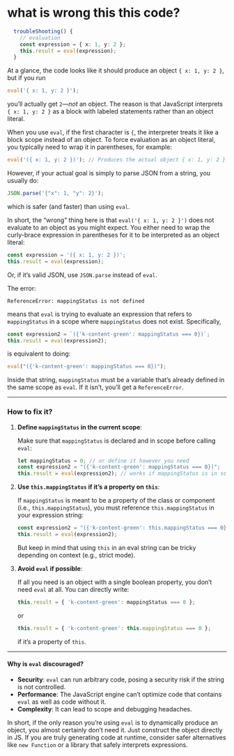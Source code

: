 # what is wrong this this code?
```typescript
  troubleShooting() {
    // evaluation
    const expression = { x: 1, y: 2 };
    this.result = eval(expression);
  }
  ```

At a glance, the code looks like it should produce an object `{ x: 1, y: 2 }`, but if you run

```js
eval('{ x: 1, y: 2 }');
```

you’ll actually get `2`—*not* an object. The reason is that JavaScript interprets `{ x: 1, y: 2 }` as a block with labeled statements rather than an object literal.

When you use `eval`, if the first character is `{`, the interpreter treats it like a block scope instead of an object. To force evaluation as an object literal, you typically need to wrap it in parentheses, for example:

```js
eval('({ x: 1, y: 2 })'); // Produces the actual object { x: 1, y: 2 }
```

However, if your actual goal is simply to parse JSON from a string, you usually do:

```js
JSON.parse('{"x": 1, "y": 2}');
```

which is safer (and faster) than using `eval`. 

In short, the “wrong” thing here is that `eval('{ x: 1, y: 2 }')` does not evaluate to an object as you might expect. You either need to wrap the curly-brace expression in parentheses for it to be interpreted as an object literal:

```js
const expression = '({ x: 1, y: 2 })';
this.result = eval(expression);
```

Or, if it’s valid JSON, use `JSON.parse` instead of `eval`.






The error:

```
ReferenceError: mappingStatus is not defined
```

means that `eval` is trying to evaluate an expression that refers to `mappingStatus` in a scope where `mappingStatus` does not exist. Specifically,

```js
const expression2 = `({'k-content-green': mappingStatus === 0})`;
this.result = eval(expression2);
```

is equivalent to doing:

```js
eval("({'k-content-green': mappingStatus === 0})");
```

Inside that string, `mappingStatus` must be a variable that’s already defined in the same scope as `eval`. If it isn’t, you’ll get a `ReferenceError`.

---

### How to fix it?

1. **Define `mappingStatus` in the current scope**:
   
   Make sure that `mappingStatus` is declared and in scope before calling `eval`:
   ```js
   let mappingStatus = 0; // or define it however you need
   const expression2 = "({'k-content-green': mappingStatus === 0})";
   this.result = eval(expression2); // works if mappingStatus is in scope
   ```

2. **Use `this.mappingStatus` if it’s a property on `this`**:

   If `mappingStatus` is meant to be a property of the class or component (i.e., `this.mappingStatus`), you must reference `this.mappingStatus` in your expression string:
   ```js
   const expression2 = "({'k-content-green': this.mappingStatus === 0})";
   this.result = eval(expression2);
   ```
   But keep in mind that using `this` in an eval string can be tricky depending on context (e.g., strict mode).

3. **Avoid `eval` if possible**:

   If all you need is an object with a single boolean property, you don’t need `eval` at all. You can directly write:
   ```js
   this.result = { 'k-content-green': mappingStatus === 0 };
   ```
   or
   ```js
   this.result = { 'k-content-green': this.mappingStatus === 0 };
   ```
   if it’s a property of `this`.

---

#### Why is `eval` discouraged?

- **Security**: `eval` can run arbitrary code, posing a security risk if the string is not controlled.
- **Performance**: The JavaScript engine can’t optimize code that contains `eval` as well as code without it.
- **Complexity**: It can lead to scope and debugging headaches.

In short, if the only reason you’re using `eval` is to dynamically produce an object, you almost certainly don’t need it. Just construct the object directly in JS. If you are truly generating code at runtime, consider safer alternatives like `new Function` or a library that safely interprets expressions.